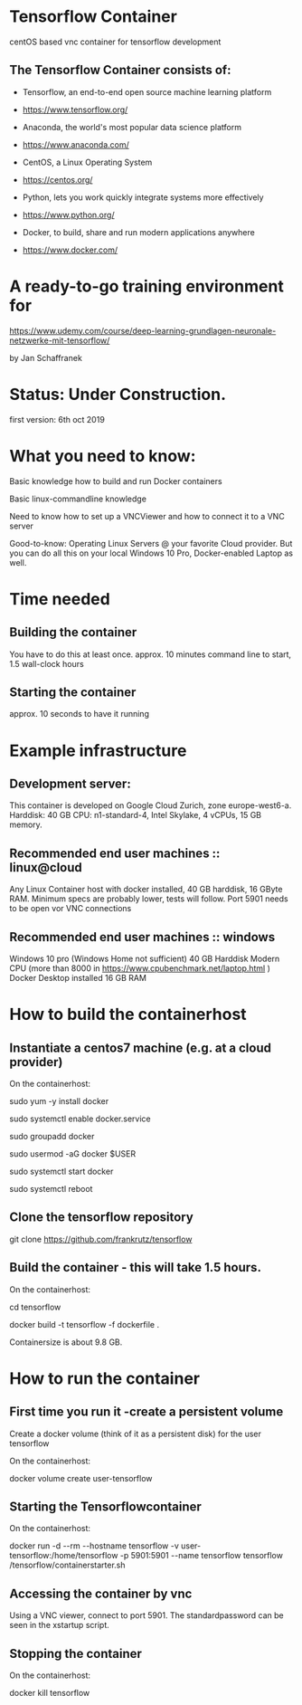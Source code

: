 # Tensorflow Container
centOS based vnc container for tensorflow development

## The Tensorflow Container consists of:

* Tensorflow, an end-to-end open source machine learning platform
* https://www.tensorflow.org/

* Anaconda, the world's most popular data science platform
* https://www.anaconda.com/

* CentOS, a Linux Operating System
* https://centos.org/

* Python, lets you work quickly integrate systems more effectively
* https://www.python.org/

* Docker, to build, share and run modern applications anywhere
* https://www.docker.com/

# A ready-to-go training environment for

https://www.udemy.com/course/deep-learning-grundlagen-neuronale-netzwerke-mit-tensorflow/

by Jan Schaffranek

# Status: Under Construction.
first version: 6th oct 2019

# What you need to know:
Basic knowledge how to build and run Docker containers

Basic linux-commandline knowledge

Need to know how to set up a VNCViewer and how to connect it to a VNC server

Good-to-know: Operating Linux Servers @ your favorite Cloud provider. 
But you can do all this on your local Windows 10 Pro, Docker-enabled Laptop as well.

# Time needed 
## Building the container
You have to do this at least once.
approx. 10 minutes command line to start, 1.5 wall-clock hours

## Starting the container
approx. 10 seconds to have it running

# Example infrastructure

## Development server:
This container is developed on Google Cloud Zurich, zone europe-west6-a.
Harddisk: 40 GB
CPU: n1-standard-4, Intel Skylake, 4 vCPUs, 15 GB memory.

## Recommended end user machines :: linux@cloud
Any Linux Container host with docker installed, 40 GB harddisk, 16 GByte RAM.
Minimum specs are probably lower, tests will follow.
Port 5901 needs to be open vor VNC connections

## Recommended end user machines :: windows
Windows 10 pro (Windows Home not sufficient) 40 GB Harddisk
Modern CPU (more than 8000 in https://www.cpubenchmark.net/laptop.html )
Docker Desktop installed
16 GB RAM

# How to build the containerhost
## Instantiate a centos7 machine (e.g. at a cloud provider)

On the containerhost:

sudo yum -y install docker

sudo systemctl enable docker.service

sudo groupadd docker

sudo usermod -aG docker $USER

sudo systemctl start docker

sudo systemctl reboot

## Clone the tensorflow repository

git clone https://github.com/frankrutz/tensorflow

## Build the container - this will take 1.5 hours.

On the containerhost:

cd tensorflow

docker build -t tensorflow -f dockerfile .

Containersize is about 9.8 GB.

# How to run the container

## First time you run it -create a persistent volume

Create a docker volume (think of it as a persistent disk) for the user tensorflow

On the containerhost:

docker volume create user-tensorflow

## Starting the Tensorflowcontainer
On the containerhost:

docker run -d --rm --hostname tensorflow -v user-tensorflow:/home/tensorflow -p 5901:5901 --name tensorflow tensorflow /tensorflow/containerstarter.sh


## Accessing the container by vnc

Using a VNC viewer, connect to port 5901. The standardpassword can be seen in the xstartup script.

## Stopping the container
On the containerhost:

docker kill tensorflow
